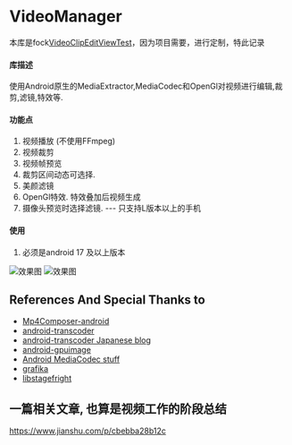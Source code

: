 # VideoManager
本库是fock[VideoClipEditViewTest](https://github.com/shaopx/VideoClipEditViewTest)，因为项目需要，进行定制，特此记录

####  库描述
使用Android原生的MediaExtractor,MediaCodec和OpenGl对视频进行编辑,裁剪,滤镜,特效等.

####  功能点
1. 视频播放  (不使用FFmpeg)
2. 视频裁剪    
3. 视频帧预览   
4. 裁剪区间动态可选择.   
5. 美颜滤镜
6. OpenGl特效. 特效叠加后视频生成
7. 摄像头预览时选择滤镜. --- 只支持L版本以上的手机

####  使用
1. 必须是android 17 及以上版本  
   



![效果图](https://github.com/shaopx/VideoClipEditViewTest/blob/master/screensnap1.png)
![效果图](https://github.com/shaopx/VideoClipEditViewTest/blob/master/screensnap2.png)


## References And Special Thanks to
* [Mp4Composer-android](https://github.com/MasayukiSuda/Mp4Composer-android)
* [android-transcoder](https://github.com/ypresto/android-transcoder)
* [android-transcoder Japanese blog](http://qiita.com/yuya_presto/items/d48e29c89109b746d000)
* [android-gpuimage](https://github.com/CyberAgent/android-gpuimage)
* [Android MediaCodec stuff](http://bigflake.com/mediacodec/)
* [grafika](https://github.com/google/grafika)
* [libstagefright](https://android.googlesource.com/platform/frameworks/av/+/lollipop-release/media/libstagefright)


## 一篇相关文章, 也算是视频工作的阶段总结
https://www.jianshu.com/p/cbebba28b12c
